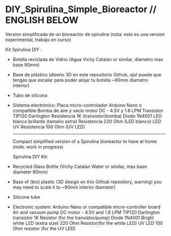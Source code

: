 # DIY_Spirulina_Simple_Bioreactor // ENGLISH BELOW
Version simplificada de un bioreactor de spirulina (nota: esto es una version experimental, trabajo en curso)

Kit Spirulina DIY :
- Botella reciclada de Vidrio (Agua Vichy Catalan or similar, diámetro max base 90mm)
- Base de plástico (diseño 3D en este repositorio Github, ojo! puede que tengas que escalar para poder alojar tu botella ~90mm diametro interior)
- Tubo de silicona
- Sistema electrónico: 
  Placa micro-controlador Arduino Nano o compatible
  Bomba de aire y vacío motor DC - 4.5V y 1.8 LPM
  Transistor TIP120 Darlington
  Resistencia 1K (transistor/bomba)
  Diodo 1N4001 
  LED blanco brillante (tamaño extra) 
  Resistencia 220 Ohm (LED blanco)
  LED UV
  Resistencia 100 Ohm (UV LED)
  
  **************************
  Compact simplified version of a Spirulina bioreactor to have at home. (note: work in progress)
  
  Spirulina DIY Kit:
- Recycled Glass Bottle (Vichy Catalan Water or similar, max base diameter 90mm)
- Base of (bio) plastic (3D design on this Github repository, warning! you may need to scale it to ~90mm interior diameter)
- Silicone tube
- Electronic system:
   Arduino Nano or compatible micro-controller board
   Air and vacuum pump DC motor - 4.5V and 1.8 LPM
   TIP120 Darlington transistor
   1K Resistor (for the transistor/pump)
   Diode 1N4001
   Bright white LED (extra size)
   220 Ohm Resistor(for the white LED)
   UV LED
   100 Ohm resistor (for the UV LED)
